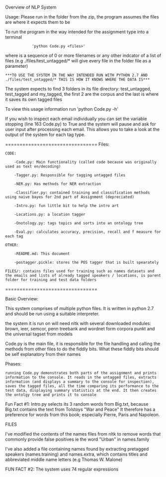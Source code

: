 Overview of NLP System
		
Usage:
Please run in the folder from the zip, the program assumes the files are where it expects them to be

To run the program in the way intended for the assignment type into a terminal 

				'python Code.py <files>'

where <files> is a sequence of 0 or more filenames or any other indcator of a list of files (e.g ./files/test_untagged/* will give every file in the folder file as a parameter)


	***TO USE THE SYSTEM IN THE WAY INTENDED RUN WITH PYTHON 2.7 AND ./files/test_untagged/* THIS IS HOW IT KNOWS WHERE THE DATA IS***

The system expects to find 3 folders in its file directory: test_untagged, test_tagged and my_tagged, the first 2 are the corpus and the last is where it saves its own tagged files

To view this usage information run 'python Code.py -h'

If you wish to inspect each email individually you can set the variable stopping (line 163 Code.py) to True and the system will pause and ask for user input after processing each email. This allows you to take a look at the output of the system for each tag type.

================================
Files:

	CODE:

		-Code.py: Main functionality (called code because was originally used as text en/decoding)
 
		-Tagger.py: Responsible for tagging untagged files

		-NER.py: Has methods for NER extraction

		-Classifier.py: contained training and classification methods using naive bayes for 2nd part of Assignment (depreciated)

		-Intro.py: fun little bit to help the intro art

		-Locations.py: a location tagger

		-Onotology.py: tags topics and sorts into an ontology tree

		-Eval.py: calculates accuracy, precision, recall and f measure for each tag

	OTHER:

		-README.md: This document

		-postagger.pickle: stores the POS tagger that is built spearately		

	FILES/: contains files used for training such as names datasets and the emails and lists of already tagged speakers / locations, is parent folder for training and test data folders

================================

Basic Overview:

This system comprises of multiple python files. It is written in python 2.7 and should be run using a suitable interpreter.

the system it is run on will need nltk with several downloaded modules:
	brown, ieer, semcor, penn treebank and wordnet form corpora
	punkt and the universal tagset from models

Code.py is the main file, it is responsible for the file handling and calling the methods from other files to do the fiddly bits. What these fiddly bits should be self explanatory from their names

Phases:

	running Code.py demonstrates both parts of the assignment and prints information to the console. It reads in the untagged files, extracts information (and displays a summary to the console for inspection), saves the tagged files, all the time comparing its performance to the test data, displaying summary statistics at the end. It then creates the ontolgy tree and prints it to console


Fun Fact #1: Intro.py selects its 3 random words from Big.txt, because Big.txt contains the text from Tolstoys "War and Peace"
It therefore has a preference for words from this book; especially Pierre, Paris and Napoleon.


FILES

I've modified the contents of the names files from nltk to remove words that commonly provide false positives 
ie the word "Urban" in names.family

I've also added a file containing names found by extracting pretagged speakers (names.training) and names.extra, which contains titles and abbreviated middle name letters (e.g Thomas W. Malone)


FUN FACT #2: The system uses 74 regular expressions
